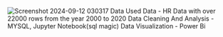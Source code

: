 ![Screenshot 2024-09-12 030317](https://github.com/user-attachments/assets/bc427261-8e07-41f4-8762-e347d7ec7fbf)
Data Used
Data - HR Data with over 22000 rows from the year 2000 to 2020
Data Cleaning And Analysis - MYSQL, Jupyter Notebook(sql magic)
Data Visualization - Power Bi
